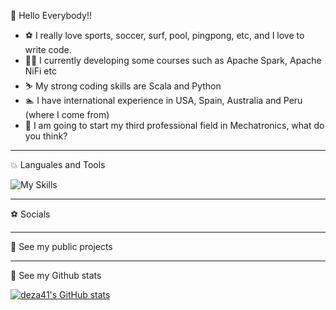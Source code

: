 👋 Hello Everybody!!

- :soccer: I really love sports, soccer, surf, pool, pingpong, etc, and I love to write code.
- :surfing_man: I currently developing some courses such as Apache Spark, Apache NiFi etc
- :skier: My strong coding skills are Scala and Python
- :swimmer: I have international experience in USA, Spain, Australia and Peru (where I come from)
- :tennis: I am going to start my third professional field in Mechatronics, what do you think?

---
 :boom: Languales and Tools

![My Skills](https://skills.thijs.gg/icons?i=py,idea,kubernetes,git,postgres,scala,js,html,docker,angular)

---
:soccer: Socials

---
:muscle: See my public projects

---
:muscle: See my Github stats

[![deza41's GitHub stats](https://github-readme-stats.vercel.app/api?username=deza41&count_private=true&show_icons=true&theme=transparent)](https://github.com/deza41/github-readme-stats)
